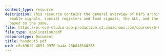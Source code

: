 ```yaml
---
content_type: resource
description: This resource contains the general overview of MIPS architecture including
  enable signals, special registers and load signals, the ALU, and the microprogramming
  based on the same.
file: https://ol-ocw-studio-app-production.s3.amazonaws.com/courses/6-823-computer-system-architecture-fall-2005/e6c696f248919970ba4a28b8463b0268_handout5.pdf
file_type: application/pdf
resourcetype: Document
title: handout5.pdf
uid: e6c696f2-4891-9970-ba4a-28b8463b0268
---
```

